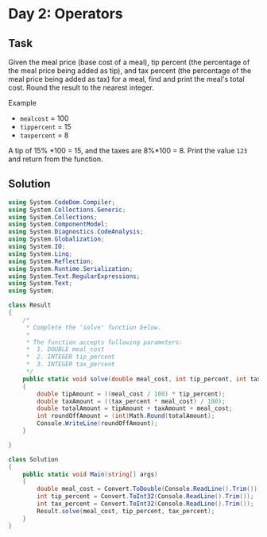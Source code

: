 ﻿# Day 2: Operators

## Task

Given the meal price (base cost of a meal), tip percent (the percentage of the meal price being added as tip), and tax percent (the percentage of the meal price being added as tax) for a meal, find and print the meal's total cost. Round the result to the nearest integer.

Example

- `mealcost` = 100
- `tippercent` = 15
- `taxpercent` = 8

A tip of 15% *100 = 15, and the taxes are 8%*100 = 8. Print the value `123` and return from the function.

## Solution

```csharp
using System.CodeDom.Compiler;
using System.Collections.Generic;
using System.Collections;
using System.ComponentModel;
using System.Diagnostics.CodeAnalysis;
using System.Globalization;
using System.IO;
using System.Linq;
using System.Reflection;
using System.Runtime.Serialization;
using System.Text.RegularExpressions;
using System.Text;
using System;

class Result
{
    /*
     * Complete the 'solve' function below.
     *
     * The function accepts following parameters:
     *  1. DOUBLE meal_cost
     *  2. INTEGER tip_percent
     *  3. INTEGER tax_percent
     */
    public static void solve(double meal_cost, int tip_percent, int tax_percent)
    {
        double tipAmount = ((meal_cost / 100) * tip_percent);
        double taxAmount = ((tax_percent * meal_cost) / 100);
        double totalAmount = tipAmount + taxAmount + meal_cost;
        int roundOffAmount = (int)Math.Round(totalAmount);
        Console.WriteLine(roundOffAmount);
    }

}

class Solution
{
    public static void Main(string[] args)
    {
        double meal_cost = Convert.ToDouble(Console.ReadLine().Trim());
        int tip_percent = Convert.ToInt32(Console.ReadLine().Trim());
        int tax_percent = Convert.ToInt32(Console.ReadLine().Trim());
        Result.solve(meal_cost, tip_percent, tax_percent);
    }
}

```
